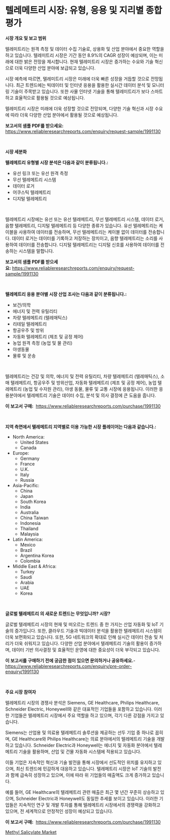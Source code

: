 <p><h1>텔레메트리 시장: 유형, 응용 및 지리별 종합 평가</h1></p><p><strong>시장 개요 및 보고 범위</strong></p>
<p><p>텔레미트리는 원격 측정 및 데이터 수집 기술로, 상용화 및 산업 분야에서 중요한 역할을 하고 있습니다. 텔레미트리 시장은 기간 동안 8.9%의 CAGR 성장이 예상되며, 이는 미래에 대한 밝은 전망을 제시합니다. 현재 텔레미트리 시장은 증가하는 수요와 기술 혁신으로 더욱 다양한 산업 분야에 보급되고 있습니다.</p><p>시장 예측에 따르면, 텔레미트리 시장은 미래에 더욱 빠른 성장을 거듭할 것으로 전망됩니다. 최근 트렌드에는 빅데이터 및 인터넷 응용을 활용한 실시간 데이터 분석 및 모니터링 기술이 주목받고 있습니다. 또한 사물 인터넷 기술을 통해 텔레미트리가 보다 스마트하고 효율적으로 활용될 것으로 예상됩니다.</p><p>텔레미트리 시장은 미래에 더욱 성장할 것으로 전망되며, 다양한 기술 혁신과 시장 수요에 따라 더욱 다양한 산업 분야에서 활용될 것으로 예상됩니다.</p></p>
<p><strong>보고서의 샘플 PDF를 받으세요:</strong> <a href="https://www.reliableresearchreports.com/enquiry/request-sample/1991130">https://www.reliableresearchreports.com/enquiry/request-sample/1991130</a></p>
<p>&nbsp;</p>
<p><strong>시장 세분화</strong></p>
<p><strong>텔레메트리 유형별 시장 분석은 다음과 같이 분류됩니다.:</strong></p>
<p><ul><li>유선 링크 또는 유선 원격 측정</li><li>무선 텔레메트리 시스템</li><li>데이터 로거</li><li>어쿠스틱 텔레메트리</li><li>디지털 텔레메트리</li></ul></p>
<p>&nbsp;</p>
<p><p>텔레메트리 시장에는 유선 또는 유선 텔레메트리, 무선 텔레메트리 시스템, 데이터 로거, 음향 텔레메트리, 디지털 텔레메트리 등 다양한 종류가 있습니다. 유선 텔레메트리는 케이블을 사용하여 데이터를 전송하며, 무선 텔레메트리는 케이블 없이 데이터를 전송합니다. 데이터 로거는 데이터를 기록하고 저장하는 장치이고, 음향 텔레메트리는 소리를 사용하여 데이터를 전송합니다. 디지털 텔레메트리는 디지털 신호를 사용하여 데이터를 전송하는 시스템을 말합니다.</p></p>
<p><strong>보고서의 샘플 PDF를 받으세요:</strong>&nbsp;<a href="https://www.reliableresearchreports.com/enquiry/request-sample/1991130">https://www.reliableresearchreports.com/enquiry/request-sample/1991130</a></p>
<p>&nbsp;</p>
<p><strong> 텔레메트리 응용 분야별 시장 산업 조사는 다음과 같이 분류됩니다.:</strong></p>
<p><ul><li>보건/의학</li><li>에너지 및 전력 유틸리티</li><li>차량 텔레메트리 (텔레매틱스)</li><li>리테일 텔레메트리</li><li>항공우주 및 방위</li><li>자동화 텔레메트리 (제조 및 공정 제어)</li><li>농업 원격 측정 (농업 및 물 관리)</li><li>야생동물</li><li>물류 및 운송</li></ul></p>
<p>&nbsp;</p>
<p><p>텔레메트리는 건강 및 의학, 에너지 및 전력 유틸리티, 차량 텔레메트리 (텔레매틱스), 소매 텔레메트리, 항공우주 및 방위산업, 자동화 텔레메트리 (제조 및 공정 제어), 농업 텔레메트리 (농업 및 수자원 관리), 야생 동물, 물류 및 교통 시장에 응용됩니다. 이러한 응용분야에서 텔레메트리 기술은 데이터 수집, 분석 및 의사 결정에 큰 도움을 줍니다.</p></p>
<p><strong>이 보고서 구매:</strong>&nbsp; <a href="https://www.reliableresearchreports.com/purchase/1991130">https://www.reliableresearchreports.com/purchase/1991130</a></p>
<p>&nbsp;</p>
<p><strong>지역 측면에서 텔레메트리 지역별로 이용 가능한 시장 플레이어는 다음과 같습니다.:</strong></p>
<p><ul>
    <li>
        North America:
        <ul>
            <li>United States</li>
            <li>Canada</li>
        </ul>
    </li>
    <li>
        Europe:
        <ul>
            <li>Germany</li>
            <li>France</li>
            <li>U.K.</li>
            <li>Italy</li>
            <li>Russia</li>
        </ul>
    </li>
    <li>
        Asia-Pacific:
        <ul>
            <li>China</li>
            <li>Japan</li>
            <li>South Korea</li>
            <li>India</li>
            <li>Australia</li>
            <li>China Taiwan</li>
            <li>Indonesia</li>
            <li>Thailand</li>
            <li>Malaysia</li>
        </ul>
    </li>
    <li>
        Latin America:
        <ul>
            <li>Mexico</li>
            <li>Brazil</li>
            <li>Argentina Korea</li>
            <li>Colombia</li>
        </ul>
    </li>
    <li>
        Middle East & Africa:
        <ul>
            <li>Turkey</li>
            <li>Saudi</li>
            <li>Arabia</li>
            <li>UAE</li>
            <li>Korea</li>
        </ul>
    </li>
    </ul></p>
<p>&nbsp;</p>
<p><strong>글로벌 텔레메트리 의 새로운 트렌드는 무엇입니까? 시장?</strong></p>
<p><p>글로벌 텔레메트리 시장의 현재 및 떠오르는 트렌드 중 한 가지는 산업 자동화 및 IoT 기술의 증가입니다. 또한, 클라우드 기술과 빅데이터 분석을 활용한 텔레메트리 시스템이 더욱 보편화되고 있습니다. 또한, 5G 네트워크의 확대로 인해 실시간 데이터 전송 및 처리가 더욱 쉬워지고 있습니다. 다양한 산업 분야에서 텔레메트리 기술의 활용이 증가하며, 데이터 기반 의사결정 및 효율적인 운영에 대한 중요성이 더욱 부각되고 있습니다.</p></p>
<p><strong>이 보고서를 구매하기 전에 궁금한 점이 있으면 문의하거나 공유하세요.</strong>- <a href="https://www.reliableresearchreports.com/enquiry/pre-order-enquiry/1991130">https://www.reliableresearchreports.com/enquiry/pre-order-enquiry/1991130</a></p>
<p>&nbsp;</p>
<p><strong>주요 시장 참여자</strong></p>
<p><p>텔레메트리 시장의 경쟁사 분석은 Siemens, GE Healthcare, Philips Healthcare, Schneider Electric, Honeywell와 같은 대표적인 기업들을 포함하고 있습니다. 이러한 기업들은 텔레메트리 시장에서 주요 역할을 하고 있으며, 각기 다른 강점을 가지고 있습니다.</p><p>Siemens는 산업용 및 의료용 텔레메트리 솔루션을 제공하는 선두 기업 중 하나로 꼽히며, GE Healthcare와 Philips Healthcare는 의료 분야에서의 텔레메트리 기술을 개발하고 있습니다. Schneider Electric과 Honeywell는 에너지 및 자동화 분야에서 텔레메트리 기술을 활용하며, 산업 및 건물 자동화 시스템에 적용되고 있습니다.</p><p>이들 기업은 지속적인 혁신과 기술 발전을 통해 시장에서 선도적인 위치를 유지하고 있으며, 최신 트렌드에 민감하게 대응하고 있습니다. 텔레메트리 시장은 IoT 기술의 발전과 함께 급속히 성장하고 있으며, 이에 따라 위 기업들의 매출액도 크게 증가하고 있습니다.</p><p>예를 들어, GE Healthcare의 텔레메트리 관련 매출은 최근 몇 년간 꾸준히 상승하고 있으며, Schneider Electric과 Honeywell도 동일한 추세를 보이고 있습니다. 이러한 기업들은 지속적인 연구 및 개발 투자를 통해 텔레메트리 시장에서의 경쟁력을 강화하고 있으며, 전 세계적으로 안정적인 성장이 예상되고 있습니다.</p></p>
<p><strong>이 보고서 구매:</strong>&nbsp;&nbsp;<a href="https://www.reliableresearchreports.com/purchase/1991130">https://www.reliableresearchreports.com/purchase/1991130</a></p>
<p><p><a href="https://fearless-okapi-6c8.notion.site/Methyl-Salicylate-Market-A-Comprehensive-Report-of-its-Market-Share-Growth-Trends-2024-2031-e6f9e348db3c4a10905aed4447eb365a">Methyl Salicylate Market</a></p></p>
